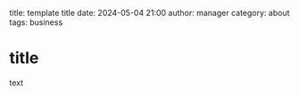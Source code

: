 title: template title
date: 2024-05-04 21:00
author: manager
category: about
tags: business

# title

text




